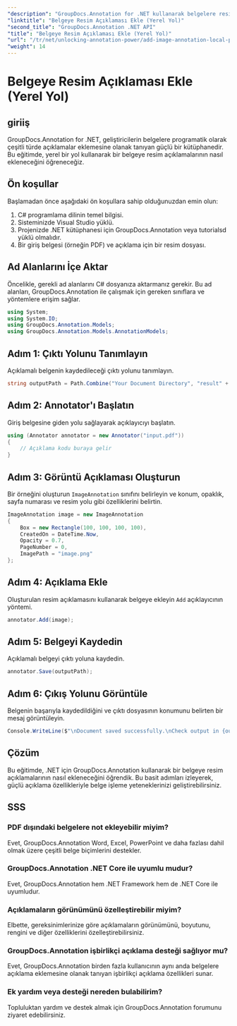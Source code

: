 ```yaml
---
"description": "GroupDocs.Annotation for .NET kullanarak belgelere resim açıklamalarının nasıl ekleneceğini öğrenin. Belge işleme yeteneklerini kolaylıkla geliştirin."
"linktitle": "Belgeye Resim Açıklaması Ekle (Yerel Yol)"
"second_title": "GroupDocs.Annotation .NET API"
"title": "Belgeye Resim Açıklaması Ekle (Yerel Yol)"
"url": "/tr/net/unlocking-annotation-power/add-image-annotation-local-path/"
"weight": 14
---
```


# Belgeye Resim Açıklaması Ekle (Yerel Yol)

## giriiş
GroupDocs.Annotation for .NET, geliştiricilerin belgelere programatik olarak çeşitli türde açıklamalar eklemesine olanak tanıyan güçlü bir kütüphanedir. Bu eğitimde, yerel bir yol kullanarak bir belgeye resim açıklamalarının nasıl ekleneceğini öğreneceğiz.
## Ön koşullar
Başlamadan önce aşağıdaki ön koşullara sahip olduğunuzdan emin olun:
1. C# programlama dilinin temel bilgisi.
2. Sisteminizde Visual Studio yüklü.
3. Projenizde .NET kütüphanesi için GroupDocs.Annotation veya tutorialsd yüklü olmalıdır.
4. Bir giriş belgesi (örneğin PDF) ve açıklama için bir resim dosyası.
## Ad Alanlarını İçe Aktar
Öncelikle, gerekli ad alanlarını C# dosyanıza aktarmanız gerekir. Bu ad alanları, GroupDocs.Annotation ile çalışmak için gereken sınıflara ve yöntemlere erişim sağlar.
```csharp
using System;
using System.IO;
using GroupDocs.Annotation.Models;
using GroupDocs.Annotation.Models.AnnotationModels;
```

## Adım 1: Çıktı Yolunu Tanımlayın
Açıklamalı belgenin kaydedileceği çıktı yolunu tanımlayın.
```csharp
string outputPath = Path.Combine("Your Document Directory", "result" + Path.GetExtension("input.pdf"));
```
## Adım 2: Annotator'ı Başlatın
Giriş belgesine giden yolu sağlayarak açıklayıcıyı başlatın.
```csharp
using (Annotator annotator = new Annotator("input.pdf"))
{
    // Açıklama kodu buraya gelir
}
```
## Adım 3: Görüntü Açıklaması Oluşturun
Bir örneğini oluşturun `ImageAnnotation` sınıfını belirleyin ve konum, opaklık, sayfa numarası ve resim yolu gibi özelliklerini belirtin.
```csharp
ImageAnnotation image = new ImageAnnotation
{
    Box = new Rectangle(100, 100, 100, 100),
    CreatedOn = DateTime.Now,
    Opacity = 0.7,
    PageNumber = 0,
    ImagePath = "image.png"
};
```
## Adım 4: Açıklama Ekle
Oluşturulan resim açıklamasını kullanarak belgeye ekleyin `Add` açıklayıcının yöntemi.
```csharp
annotator.Add(image);
```
## Adım 5: Belgeyi Kaydedin
Açıklamalı belgeyi çıktı yoluna kaydedin.
```csharp
annotator.Save(outputPath);
```
## Adım 6: Çıkış Yolunu Görüntüle
Belgenin başarıyla kaydedildiğini ve çıktı dosyasının konumunu belirten bir mesaj görüntüleyin.
```csharp
Console.WriteLine($"\nDocument saved successfully.\nCheck output in {outputPath}.");
```

## Çözüm
Bu eğitimde, .NET için GroupDocs.Annotation kullanarak bir belgeye resim açıklamalarının nasıl ekleneceğini öğrendik. Bu basit adımları izleyerek, güçlü açıklama özellikleriyle belge işleme yeteneklerinizi geliştirebilirsiniz.
## SSS
### PDF dışındaki belgelere not ekleyebilir miyim?
Evet, GroupDocs.Annotation Word, Excel, PowerPoint ve daha fazlası dahil olmak üzere çeşitli belge biçimlerini destekler.
### GroupDocs.Annotation .NET Core ile uyumlu mudur?
Evet, GroupDocs.Annotation hem .NET Framework hem de .NET Core ile uyumludur.
### Açıklamaların görünümünü özelleştirebilir miyim?
Elbette, gereksinimlerinize göre açıklamaların görünümünü, boyutunu, rengini ve diğer özelliklerini özelleştirebilirsiniz.
### GroupDocs.Annotation işbirlikçi açıklama desteği sağlıyor mu?
Evet, GroupDocs.Annotation birden fazla kullanıcının aynı anda belgelere açıklama eklemesine olanak tanıyan işbirlikçi açıklama özellikleri sunar.
### Ek yardım veya desteği nereden bulabilirim?
Topluluktan yardım ve destek almak için GroupDocs.Annotation forumunu ziyaret edebilirsiniz.